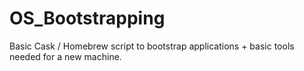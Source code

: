 # OS_Bootstrapping
Basic Cask / Homebrew script to bootstrap applications + basic tools needed for a new machine.